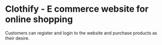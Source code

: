 # Clothify - E commerce website for online shopping

Customers can register and login to the website and purchase products as their desire.
